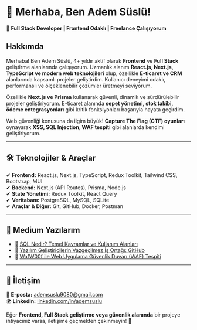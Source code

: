 # 👋 Merhaba, Ben Adem Süslü!  

🚀 **Full Stack Developer | Frontend Odaklı | Freelance Çalışıyorum**  

## Hakkımda  
Merhaba! Ben Adem Süslü, 4+ yıldır aktif olarak **Frontend** ve **Full Stack** geliştirme alanlarında çalışıyorum. Uzmanlık alanım **React.js, Next.js, TypeScript ve modern web teknolojileri** olup, özellikle **E-ticaret ve CRM** alanlarında kapsamlı projeler geliştirdim. Kullanıcı deneyimi odaklı, performanslı ve ölçeklenebilir çözümler üretmeyi seviyorum.  

Özellikle **Next.js ve Prisma** kullanarak güvenli, dinamik ve sürdürülebilir projeler geliştiriyorum. E-ticaret alanında **sepet yönetimi, stok takibi, ödeme entegrasyonları** gibi kritik fonksiyonları başarıyla hayata geçirdim.  

Web güvenliği konusuna da ilgim büyük! **Capture The Flag (CTF) oyunları** oynayarak **XSS, SQL Injection, WAF tespiti** gibi alanlarda kendimi geliştiriyorum.  

---

## 🛠 Teknolojiler & Araçlar  
✔ **Frontend:** React.js, Next.js, TypeScript, Redux Toolkit, Tailwind CSS, Bootstrap, MUI  
✔ **Backend:** Next.js (API Routes), Prisma, Node.js  
✔ **State Yönetimi:** Redux Toolkit, React Query  
✔ **Veritabanı:** PostgreSQL, MySQL, SQLite  
✔ **Araçlar & Diğer:** Git, GitHub, Docker, Postman  

---

## 📌 Medium Yazılarım  
- 📝 [SQL Nedir? Temel Kavramlar ve Kullanım Alanları](#)  
- 📝 [Yazılım Geliştiricilerin Vazgeçilmez İş Ortağı: GitHub](#)  
- 📝 [WafW00f ile Web Uygulama Güvenlik Duvarı (WAF) Tespiti](#)  

---

## 📩 İletişim  
📧 **E-posta:** ademsuslu9080@gmail.com  
🌍 **LinkedIn:** [linkedin.com/in/ademsuslu](#)  

Eğer **Frontend, Full Stack geliştirme veya güvenlik alanında** bir projeye ihtiyacınız varsa, iletişime geçmekten çekinmeyin! 🚀  



